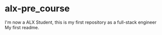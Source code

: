 # alx-pre_course
I'm now a ALX Student, this is my first repository as a full-stack engineer
My first readme.
